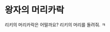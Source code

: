 # 왕자의 머리카락

리키의 머리카락은 어떨까요?
리키의 머리를 돌려줘. ㅋ

<!--stackedit_data:
eyJoaXN0b3J5IjpbNjIwMjczNDU0XX0=
-->